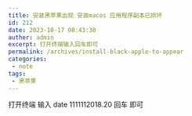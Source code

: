 ```yaml
---
title: 安装黑苹果出现 安装macos 应用程序副本已损坏
id: 212
date: 2023-10-17 08:43:38
auther: admin
excerpt: 打开终端输入回车即可
permalink: /archives/install-black-apple-to-appear
categories:
 - note
tags: 
 - 黑苹果
---
```


打开终端
输入
date 1111112018.20
回车
即可